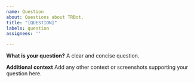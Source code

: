 ```yaml
---
name: Question
about: Questions about TRBot.
title: "[QUESTION]"
labels: question
assignees: ''

---
```


**What is your question?**
A clear and concise question.

**Additional context**
Add any other context or screenshots supporting your question here.
